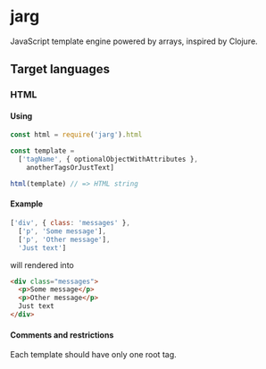# jarg
JavaScript template engine powered by arrays, inspired by Clojure.

## Target languages
### HTML
#### Using
```js
const html = require('jarg').html 

const template =
  ['tagName', { optionalObjectWithAttributes },
    anotherTagsOrJustText]

html(template) // => HTML string
```
#### Example
```js
['div', { class: 'messages' },
  ['p', 'Some message'],
  ['p', 'Other message'],
  'Just text']
```
will rendered into
```html
<div class="messages">
  <p>Some message</p>
  <p>Other message</p>
  Just text
</div>
```
#### Comments and restrictions
Each template should have only one root tag.
